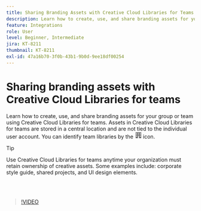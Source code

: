 ```yaml
---
title: Sharing Branding Assets with Creative Cloud Libraries for Teams
description: Learn how to create, use, and share branding assets for your group or team using Creative Cloud Libraries for teams
feature: Integrations
role: User
level: Beginner, Intermediate
jira: KT-8211
thumbnail: KT-8211
exl-id: 47a16b70-3f0b-43b1-9b0d-9ee18df00254
---
```

# Sharing branding assets with Creative Cloud Libraries for teams

Learn how to create, use, and share branding assets for your group or team using Creative Cloud Libraries for teams. Assets in Creative Cloud Libraries for teams are stored in a central location and are not tied to the individual user account. You can identify team libraries by the ![building image](assets/Smock_Building_18_N.png) icon. 

 >[!TIP]
 >
 >Use Creative Cloud Libraries for teams anytime your organization must retain ownership of creative assets. Some examples include: corporate style guide, shared projects, and UI design elements.

 <br>&nbsp;

>[!VIDEO](https://video.tv.adobe.com/v/335333?hidetitle=true)
